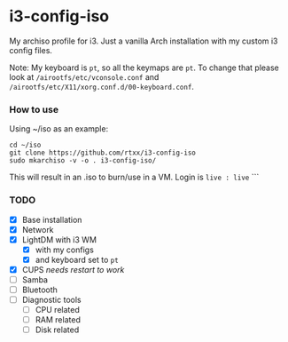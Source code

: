 # i3-config-iso
My archiso profile for i3. Just a vanilla Arch installation with my custom i3 config files.

Note: My keyboard is ```pt```, so all the keymaps are ```pt```. To change that please look at ```/airootfs/etc/vconsole.conf``` and ```/airootfs/etc/X11/xorg.conf.d/00-keyboard.conf```.

### How to use
Using ~/iso as an example:
```
cd ~/iso
git clone https://github.com/rtxx/i3-config-iso
sudo mkarchiso -v -o . i3-config-iso/
```
This will result in an .iso to burn/use in a VM.
Login is ```live : live``` ```

### TODO
- [x] Base installation
- [x] Network
- [x] LightDM with i3 WM
  - [x] with my configs
  - [x] and keyboard set to ```pt```
- [x] CUPS *needs restart to work*
- [ ] Samba 
- [ ] Bluetooth 
- [ ] Diagnostic tools
  - [ ] CPU related
  - [ ] RAM related 
  - [ ] Disk related
